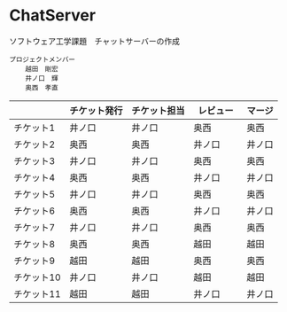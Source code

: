 # ChatServer
ソフトウェア工学課題　チャットサーバーの作成

    プロジェクトメンバー
        越田　剛宏
        井ノ口　輝
        奥西　孝直


|          | チケット発行 | チケット担当 | レビュー　| マージ |
|----------|------------|-------------|---------|--------|
| チケット1 | 井ノ口 | 井ノ口 | 奥西 | 奥西 |
| チケット2 | 奥西 | 奥西 | 井ノ口 | 井ノ口 |
| チケット3 | 井ノ口 | 井ノ口 | 奥西 | 奥西 |
| チケット4 | 奥西 | 奥西 | 井ノ口 | 井ノ口 |
| チケット5 | 井ノ口 | 井ノ口 | 奥西 | 奥西 |
| チケット6 | 奥西 | 奥西 | 井ノ口 | 井ノ口 |
| チケット7 | 井ノ口 | 井ノ口 | 奥西 | 奥西 |
| チケット8 | 奥西 | 奥西 | 越田 | 越田 |
| チケット9 | 越田 | 越田 | 奥西 | 奥西 |
| チケット10 | 井ノ口 | 井ノ口 | 越田 | 越田 |
| チケット11 | 越田 | 越田 | 井ノ口 | 井ノ口 |
